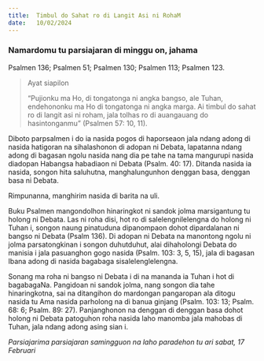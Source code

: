 ```yaml
---
title:  Timbul do Sahat ro di Langit Asi ni RohaM
date:   10/02/2024
---
```


### Namardomu tu parsiajaran di minggu on, jahama
Psalmen 136; Psalmen 51; Psalmen 130; Psalmen 113; Psalmen 123.

> <p>Ayat siapilon</p>
> “Pujionku ma Ho, di tongatonga ni angka bangso, ale Tuhan, endehononku ma Ho di tongatonga ni angka marga. Ai timbul do sahat ro di langit asi ni roham, jala tolhas ro di auangauang do hasintonganmu” (Psalmen 57: 10, 11).

Diboto parpsalmen i do ia nasida pogos di haporseaon jala ndang adong di nasida hatigoran na sihalashonon di adopan ni Debata, lapatanna ndang adong di bagasan ngolu nasida nang dia pe tahe na tama mangurupi nasida diadopan Habangsa habadiaon ni Debata (Psalm. 40: 17). Ditanda nasida ia nasida, songon hita saluhutna, manghalungunhon denggan basa, denggan basa ni Debata.

Rimpunanna, manghirim nasida di barita na uli.

Buku Psalmen mangondolhon hinaringkot ni sandok jolma marsigantung tu holong ni Debata. Las ni roha disi, hot ro di salelengnilelengna do holong ni Tuhan i, songon naung pinatuduna dipanompaon dohot dipardalanan ni bangso ni Debata (Psalm 136). Di adopan ni Debata na manontong  ngolu ni jolma parsatongkinan i songon duhutduhut, alai dihaholongi Debata do manisia i jala pasuanghon gogo nasida (Psalm. 103: 3, 5, 15), jala di bagasan Ibana adong di nasida bagabaga sisalelenglelengna.

Sonang ma roha ni bangso ni Debata i di na mananda ia Tuhan i hot di bagabagaNa. Pangidoan ni sandok jolma, nang songon dia tahe hinaringkotna, sai na ditangihon do mardongan pangaropan ala ditogu nasida tu Ama nasida parholong na di banua ginjang (Psalm. 103: 13; Psalm. 68: 6; Psalm. 89: 27). Panjanghonon na denggan di denggan basa dohot holong ni Debata patoguhon roha nasida laho manomba jala mahobas di Tuhan, jala ndang adong asing sian i.

_Parsiajarima parsiajaran samingguon na laho paradehon tu ari sabat, 17 Februari_